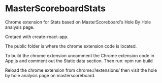 # MasterScoreboardStats
Chrome extension for Stats based on MasterScoreboard's Hole By Hole analysis page.

Cretaed with create-react-app.

The public folder is where the chrome extension code is located.

To build the chrome extension uncomment the Chrome extension code in App.js and comment out the Static data section. Then run: npm run build

Reload the chrome extension from chrome://extensions/ then visit the hole by hole analysis page on masterscoreboard.
